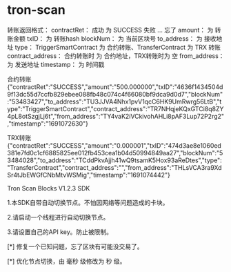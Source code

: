 # tron-scan

转账返回格式：
contractRet：	成功 为 SUCCESS   失败 ...  忘了
amount：	为 转账金额
txID：	为 转账hash
blockNum：	为 当前区块号
to_address：	为 接收地址
type：	TriggerSmartContract 为 合约转账、TransferContract 为 TRX 转账
contract_address： 合约转账时 为 合约地址，TRX转账时为 空
from_address：	为 发送地址
timestamp：	为 时间戳

合约转账
		{"contractRet":"SUCCESS","amount":"500.000000","txID":"4636f1434504d9f13dc55d7ccfb829ebee088fb48c074c4f66080bf9dca9d0d7","blockNum":"53483427","to_address":"TU3JJVA4Nhx1pvV1qcC6HK9UmRwrg56LtB","type":"TriggerSmartContract","contract_address":"TR7NHqjeKQxGTCi8q8ZY4pL8otSzgjLj6t","from_address":"TY4vaK2iVCkivohAHLi8pAF3Lup72P2rg2","timestamp":"1691072630"}


TRX转账
		{"contractRet":"SUCCESS","amount":"0.000001","txID":"474d3ae8e1060ed381e7fd0c1cf6885825ee012fb453cea1b04d50994849aa27","blockNum":"53484028","to_address":"TCddPkvAjjh41wQ9tsamK5Hox93aReDtes","type":"TransferContract","contract_address":"","from_address":"THLsVCA3ra9XdSr4tJbEWGfCNbMtvWSMig","timestamp":"1691074442"}



Tron Scan Blocks V1.2.3  SDK

1.本SDK自带自动切换节点。不怕因网络等问题造成的卡块。

2.请启动一个线程进行自动切换节点。

3.请设置自己的API key。防止被限制。

[*] 修复一个已知问题，忘了区块有可能没交易了。

[*] 优化节点切换，由 毫秒 级修改为 秒 级。
